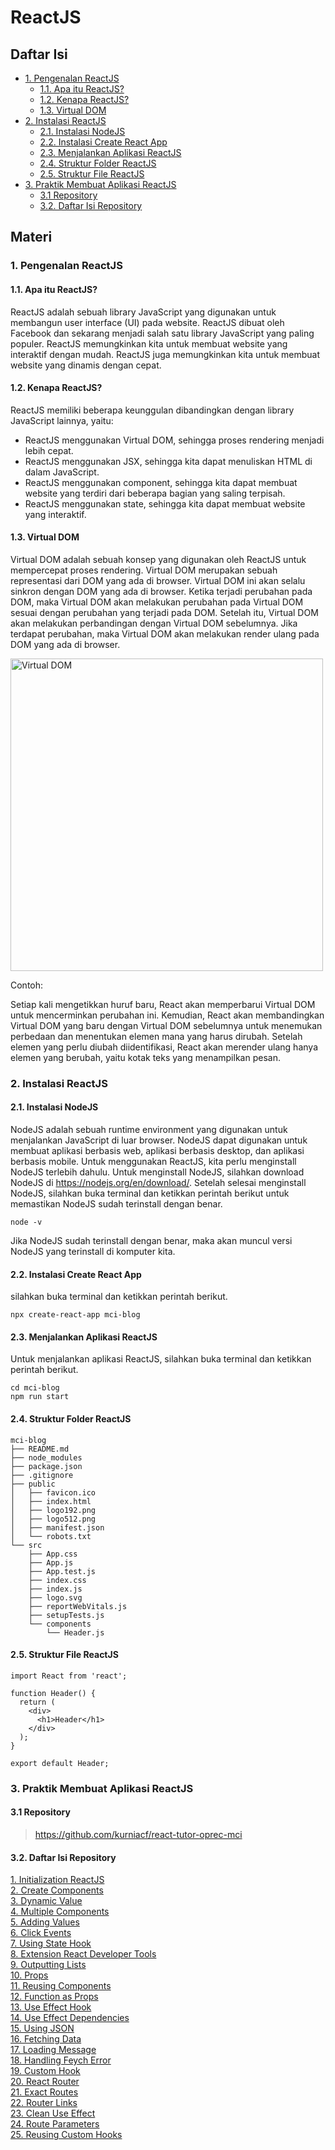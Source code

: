 # ReactJS

## Daftar Isi
- [1. Pengenalan ReactJS](#1-pengenalan-reactjs)
  - [1.1. Apa itu ReactJS?](#11-apa-itu-reactjs)
  - [1.2. Kenapa ReactJS?](#12-kenapa-reactjs)
  - [1.3. Virtual DOM](#13-virtual-dom)
- [2. Instalasi ReactJS](#2-instalasi-reactjs)
  - [2.1. Instalasi NodeJS](#21-instalasi-nodejs)
  - [2.2. Instalasi Create React App](#22-instalasi-create-react-app)
  - [2.3. Menjalankan Aplikasi ReactJS](#23-menjalankan-aplikasi-reactjs)
  - [2.4. Struktur Folder ReactJS](#24-struktur-folder-reactjs)
  - [2.5. Struktur File ReactJS](#25-struktur-file-reactjs)
- [3. Praktik Membuat Aplikasi ReactJS](#3-praktik-membuat-aplikasi-reactjs)
  - [3.1 Repository](#31-repository)
  - [3.2. Daftar Isi Repository](#32-daftar-isi-repository)



## Materi
### 1. Pengenalan ReactJS
#### 1.1. Apa itu ReactJS?
ReactJS adalah sebuah library JavaScript yang digunakan untuk membangun user interface (UI) pada website. ReactJS dibuat oleh Facebook dan sekarang menjadi salah satu library JavaScript yang paling populer. ReactJS memungkinkan kita untuk membuat website yang interaktif dengan mudah. ReactJS juga memungkinkan kita untuk membuat website yang dinamis dengan cepat.

#### 1.2. Kenapa ReactJS?
ReactJS memiliki beberapa keunggulan dibandingkan dengan library JavaScript lainnya, yaitu:
- ReactJS menggunakan Virtual DOM, sehingga proses rendering menjadi lebih cepat.
- ReactJS menggunakan JSX, sehingga kita dapat menuliskan HTML di dalam JavaScript.
- ReactJS menggunakan component, sehingga kita dapat membuat website yang terdiri dari beberapa bagian yang saling terpisah.
- ReactJS menggunakan state, sehingga kita dapat membuat website yang interaktif.

#### 1.3. Virtual DOM
Virtual DOM adalah sebuah konsep yang digunakan oleh ReactJS untuk mempercepat proses rendering. Virtual DOM merupakan sebuah representasi dari DOM yang ada di browser. Virtual DOM ini akan selalu sinkron dengan DOM yang ada di browser. Ketika terjadi perubahan pada DOM, maka Virtual DOM akan melakukan perubahan pada Virtual DOM sesuai dengan perubahan yang terjadi pada DOM. Setelah itu, Virtual DOM akan melakukan perbandingan dengan Virtual DOM sebelumnya. Jika terdapat perubahan, maka Virtual DOM akan melakukan render ulang pada DOM yang ada di browser.

<img src="https://i2.wp.com/programmingwithmosh.com/wp-content/uploads/2018/11/lnrn_0201.png?ssl=1" alt="Virtual DOM" width="500">

Contoh: 

Setiap kali mengetikkan huruf baru, React akan memperbarui Virtual DOM untuk mencerminkan perubahan ini. Kemudian, React akan membandingkan Virtual DOM yang baru dengan Virtual DOM sebelumnya untuk menemukan perbedaan dan menentukan elemen mana yang harus dirubah. Setelah elemen yang perlu diubah diidentifikasi, React akan merender ulang hanya elemen yang berubah, yaitu kotak teks yang menampilkan pesan. 


### 2. Instalasi ReactJS
#### 2.1. Instalasi NodeJS
NodeJS adalah sebuah runtime environment yang digunakan untuk menjalankan JavaScript di luar browser. NodeJS dapat digunakan untuk membuat aplikasi berbasis web, aplikasi berbasis desktop, dan aplikasi berbasis mobile. Untuk menggunakan ReactJS, kita perlu menginstall NodeJS terlebih dahulu. Untuk menginstall NodeJS, silahkan download NodeJS di https://nodejs.org/en/download/. Setelah selesai menginstall NodeJS, silahkan buka terminal dan ketikkan perintah berikut untuk memastikan NodeJS sudah terinstall dengan benar.
```
node -v
```
Jika NodeJS sudah terinstall dengan benar, maka akan muncul versi NodeJS yang terinstall di komputer kita.

#### 2.2. Instalasi Create React App
silahkan buka terminal dan ketikkan perintah berikut.
```
npx create-react-app mci-blog
```

#### 2.3. Menjalankan Aplikasi ReactJS
Untuk menjalankan aplikasi ReactJS, silahkan buka terminal dan ketikkan perintah berikut.
```
cd mci-blog
npm run start
```

#### 2.4. Struktur Folder ReactJS
```
mci-blog
├── README.md
├── node_modules
├── package.json
├── .gitignore
├── public
│   ├── favicon.ico
│   ├── index.html
│   ├── logo192.png
│   ├── logo512.png
│   ├── manifest.json
│   └── robots.txt
└── src
    ├── App.css
    ├── App.js
    ├── App.test.js
    ├── index.css
    ├── index.js
    ├── logo.svg
    ├── reportWebVitals.js
    ├── setupTests.js
    └── components
        └── Header.js
```

#### 2.5. Struktur File ReactJS
```
import React from 'react';

function Header() {
  return (
    <div>
      <h1>Header</h1>
    </div>
  );
}

export default Header;
```

### 3. Praktik Membuat Aplikasi ReactJS

#### 3.1 Repository
> https://github.com/kurniacf/react-tutor-oprec-mci

#### 3.2. Daftar Isi Repository
<a href="https://github.com/kurniacf/react-tutor-oprec-mci/tree/tahap-1">1. Initialization ReactJS</a> </br>
<a href="https://github.com/kurniacf/react-tutor-oprec-mci/tree/tahap-2">2. Create Components</a> </br>
<a href="https://github.com/kurniacf/react-tutor-oprec-mci/tree/tahap-3">3. Dynamic Value</a> </br>
<a href="https://github.com/kurniacf/react-tutor-oprec-mci/tree/tahap-4">4. Multiple Components</a> </br>
<a href="https://github.com/kurniacf/react-tutor-oprec-mci/tree/tahap-5">5. Adding Values</a> </br>
<a href="https://github.com/kurniacf/react-tutor-oprec-mci/tree/tahap-6">6. Click Events</a> </br>
<a href="https://github.com/kurniacf/react-tutor-oprec-mci/tree/tahap-7">7. Using State Hook</a> </br>
<a href="https://github.com/kurniacf/react-tutor-oprec-mci/tree/tahap-8">8. Extension React Developer Tools</a> </br>
<a href="https://github.com/kurniacf/react-tutor-oprec-mci/tree/tahap-9">9. Outputting Lists</a> </br>
<a href="https://github.com/kurniacf/react-tutor-oprec-mci/tree/tahap-10">10. Props</a> </br>
<a href="https://github.com/kurniacf/react-tutor-oprec-mci/tree/tahap-11">11. Reusing Components</a> </br>
<a href="https://github.com/kurniacf/react-tutor-oprec-mci/tree/tahap-12">12. Function as Props</a> </br>
<a href="https://github.com/kurniacf/react-tutor-oprec-mci/tree/tahap-13">13. Use Effect Hook</a> </br>
<a href="https://github.com/kurniacf/react-tutor-oprec-mci/tree/tahap-14">14. Use Effect Dependencies</a> </br>
<a href="https://github.com/kurniacf/react-tutor-oprec-mci/tree/tahap-15">15. Using JSON</a> </br>
<a href="https://github.com/kurniacf/react-tutor-oprec-mci/tree/tahap-16">16. Fetching Data</a> </br>
<a href="https://github.com/kurniacf/react-tutor-oprec-mci/tree/tahap-16">17. Loading Message</a> </br>
<a href="https://github.com/kurniacf/react-tutor-oprec-mci/tree/tahap-18">18. Handling Feych Error</a> </br>
<a href="https://github.com/kurniacf/react-tutor-oprec-mci/tree/tahap-19">19. Custom Hook</a> </br>
<a href="https://github.com/kurniacf/react-tutor-oprec-mci/tree/tahap-20">20. React Router</a> </br>
<a href="https://github.com/kurniacf/react-tutor-oprec-mci/tree/tahap-21">21. Exact Routes</a> </br>
<a href="https://github.com/kurniacf/react-tutor-oprec-mci/tree/tahap-22">22. Router Links</a> </br>
<a href="https://github.com/kurniacf/react-tutor-oprec-mci/tree/tahap-23">23. Clean Use Effect</a> </br>
<a href="https://github.com/kurniacf/react-tutor-oprec-mci/tree/tahap-24">24. Route Parameters</a> </br>
<a href="https://github.com/kurniacf/react-tutor-oprec-mci/tree/tahap-25">25. Reusing Custom Hooks</a> </br>